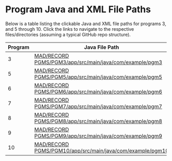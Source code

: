 # Program Java and XML File Paths

Below is a table listing the clickable Java and XML file paths for programs 3, and 5 through 10. Click the links to navigate to the respective files/directories (assuming a typical GitHub repo structure).

| Program | Java File Path | XML File Path |
|---------|---------------|--------------|
| 3 | [MAD/RECORD PGMS/PGM3/app/src/main/java/com/example/pgm3](MAD/RECORD%20PGMS/PGM3/app/src/main/java/com/example/login) | [MAD/RECORD PGMS/PGM3/app/src/main/res/layout](MAD/RECORD%20PGMS/PGM3/app/src/main/res/layout) |
| 5 | [MAD/RECORD PGMS/PGM5/app/src/main/java/com/example/pgm5](MAD/RECORD%20PGMS/PGM5/app/src/main/java/com/example/pgm5) | [MAD/RECORD PGMS/PGM5/app/src/main/res/layout](MAD/RECORD%20PGMS/PGM5/app/src/main/res/layout) |
| 6 | [MAD/RECORD PGMS/PGM6/app/src/main/java/com/example/pgm6](MAD/RECORD%20PGMS/PGM6/app/src/main/java/com/example/pgm6) | [MAD/RECORD PGMS/PGM6/app/src/main/res/layout](MAD/RECORD%20PGMS/PGM6/app/src/main/res/layout) |
| 7 | [MAD/RECORD PGMS/PGM7/app/src/main/java/com/example/pgm7](MAD/RECORD%20PGMS/PGM7/app/src/main/java/com/example/pgm7) | [MAD/RECORD PGMS/PGM7/app/src/main/res/layout](MAD/RECORD%20PGMS/PGM7/app/src/main/res/layout) |
| 8 | [MAD/RECORD PGMS/PGM8/app/src/main/java/com/example/pgm8](MAD/RECORD%20PGMS/PGM8/app/src/main/java/com/example/pgm8) | [MAD/RECORD PGMS/PGM8/app/src/main/res/layout](MAD/RECORD%20PGMS/PGM8/app/src/main/res/layout) |
| 9 | [MAD/RECORD PGMS/PGM9/app/src/main/java/com/example/pgm9](MAD/RECORD%20PGMS/PGM9/app/src/main/java/com/example/pgm9) | [MAD/RECORD PGMS/PGM9/app/src/main/res/layout](MAD/RECORD%20PGMS/PGM9/app/src/main/res/layout) |
| 10 | [MAD/RECORD PGMS/PGM10/app/src/main/java/com/example/pgm10](MAD/RECORD%20PGMS/PGM10/app/src/main/java/com/example/pgm10) | [MAD/RECORD PGMS/PGM10/app/src/main/res/layout](MAD/RECORD%20PGMS/PGM10/app/src/main/res/layout) |

